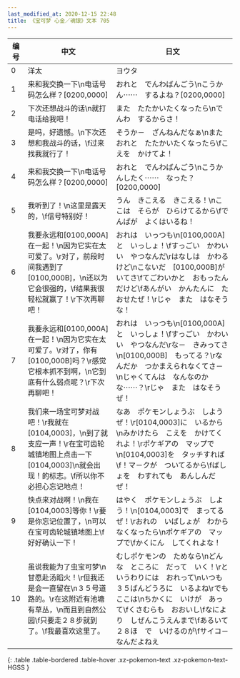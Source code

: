 ```yaml
---
last_modified_at: 2020-12-15 22:48
title: 《宝可梦 心金／魂银》文本 705
---
```

| 编号 | 中文 | 日文 |
| ---- | ---- | ---- |
| 0 | 洋太 | ヨウタ |
| 1 | 来和我交换一下\n电话号码怎么样？[0200,0000] | おれと　でんわばんごう\nこうかん⋯⋯　するよね？[0200,0000] |
| 2 | 下次还想战斗的话\n就打电话给我吧！ | また　たたかいたくなったら\nでんわ　するからさ！ |
| 3 | 是吗，好遗憾。\n下次还想和我战斗的话，\f过来找我就行了！ | そうか－　ざんねんだなぁ\nまた　おれと　たたかいたくなったら\fこえを　かけてよ！ |
| 4 | 来和我交换一下\n电话号码怎么样？[0200,0000] | おれと　でんわばんごう\nこうかんしたく⋯⋯　なった？[0200,0000] |
| 5 | 我听到了！\n这里是露天的，\f信号特别好！ | うん　きこえる　きこえる！\nここは　そらが　ひらけてるから\fでんぱが　よくはいるね！ |
| 6 | 我要永远和[0100,000A]在一起！\n因为它实在太可爱了。\r对了，前段时间我遇到了[0100,000B]，\n还以为它会很强的，\f结果我很轻松就赢了！\r下次再聊吧！ | おれは　いっつも\n[0100,000A]と　いっしょ！\fすっごい　かわいい　やつなんだ\rはなしは　かわるけど\nこないだ　[0100,000B]が　いてさ\fてごわいかと　おもったんだけど\fあんがい　かんたんに　たおせたぜ！\rじゃ　また　はなそうな！ |
| 7 | 我要永远和[0100,000A]在一起！\n因为它实在太可爱了。\r对了，你有[0100,000B]吗？\r感觉它根本抓不到啊，\n它到底有什么弱点呢？\r下次再聊吧！ | おれは　いっつも\n[0100,000A]と　いっしょ！\fすっごい　かわいい　やつなんだ\rな－　きみってさ\n[0100,000B]　もってる？\rなんだか　つかまえられなくてさ－\nじゃくてんは　なんなのかな⋯⋯？\rじゃ　また　はなそうぜ！ |
| 8 | 我们来一场宝可梦对战吧！\r我就在[0104,0003]，\n到了就支应一声！\r在宝可齿轮城镇地图上点击一下[0104,0003]\n就会出现！的标志。\f所以你不必担心忘记地点！ | なあ　ポケモンしょうぶ　しようぜ！\r[0104,0003]に　いるから\nみかけたら　こえを　かけてくれよ！\rポケギアの　マップで\n[0104,0003]を　タッチすれば\f！マ－クが　ついてるから\fばしょを　わすれても　あんしんだぜ！ |
| 9 | 快点来对战啊！\n我在[0104,0003]等你！\r要是你忘记位置了，\n可以在宝可齿轮城镇地图上\f好好确认一下！ | はやく　ポケモンしょうぶ　しよう！\n[0104,0003]で　まってるぜ！\rおれの　いばしょが　わからなくなったら\nポケギアの　マップで\fかくにん　してくれよな！ |
| 10 | 虽说我能为了虫宝可梦\n甘愿赴汤蹈火！\r但我还是会一直留在\n３５号道路的。\r在这附近有池塘有草丛，\n而且到自然公园\f只要走２８步就到了。\f我最喜欢这里了。 | むしポケモンの　ためなら\nどんな　ところに　だって　いく！\rと　いうわりには　おれって\nいつも　３５ばんどうろに　いるよね\rでも　ここは\nちかくに　いけが　あって\fくさむらも　おおいし\fなにより　しぜんこうえんまで\fあるいて　２８ほ　で　いけるのが\fサイコ－　なんだよねえ |
{: .table .table-bordered .table-hover .xz-pokemon-text .xz-pokemon-text-HGSS }